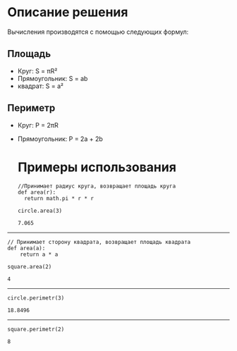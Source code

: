 # Описание решения
Вычисления производятся с помощью следующих формул:

## Площадь
- Круг: S = πR²
- Прямоугольник: S = ab
- квадрат: S = a²

## Периметр
- Круг: P = 2πR
- Прямоугольник: P = 2a + 2b

  # Примеры использования
  ```
  //Принимает радиус круга, возвращает площадь круга
  def area(r):
    return math.pi * r * r
  ```
  
  ```
  circle.area(3)
  ```
  ```
  7.065
  ```
---
```
// Принимает сторону квадрата, возвращает площадь квадрата
def area(a):
    return a * a
```
  ```
  square.area(2)
  ```
  ```
  4
  ```
---
  ```
  circle.perimetr(3)
  ```
  ```
  18.8496
  ```
---
  ```
  square.perimetr(2)
  ```
  ```
  8
  ```
